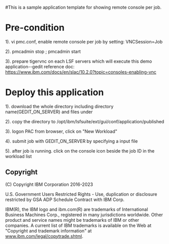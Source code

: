 #This is a sample application template for showing remote console per job.

# Pre-condition
1). vi pmc.conf, enable remote console per job by setting:
VNCSession=Job

2). pmcadmin stop ; 
    pmcadmin start
    
3). prepare tigervnc on each LSF servers which will execute this demo application--gedit
reference doc:  https://www.ibm.com/docs/en/slac/10.2.0?topic=consoles-enabling-vnc

# Deploy this application 

1). download the whole directory including directory name(GEDIT_ON_SERVER) and files under

2). copy the directory to /opt/ibm/lsfsuite/ext/gui/conf/application/published

3). logon PAC from browser, click on "New Workload"

4). submit job with GEDIT_ON_SERVER by specifying a input file

5). after job is running. click on the console icon beside the job ID in the workload list


## Copyright

(C) Copyright IBM Corporation 2016-2023

U.S. Government Users Restricted Rights - Use, duplication or disclosure restricted by GSA ADP Schedule Contract with IBM Corp.

IBM(R), the IBM logo and ibm.com(R) are trademarks of International Business Machines Corp., registered in many jurisdictions worldwide. Other product and service names might be trademarks of IBM or other companies. A current list of IBM trademarks is available on the Web at "Copyright and trademark information" at www.ibm.com/legal/copytrade.shtml.
